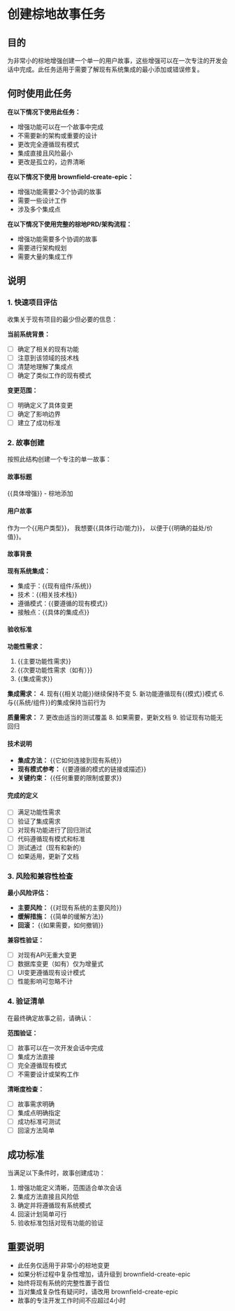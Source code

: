 <!-- 由 BMAD™ Core 驱动 -->

# 创建棕地故事任务

## 目的

为非常小的棕地增强创建一个单一的用户故事，这些增强可以在一次专注的开发会话中完成。此任务适用于需要了解现有系统集成的最小添加或错误修复。

## 何时使用此任务

**在以下情况下使用此任务：**

-   增强功能可以在一个故事中完成
-   不需要新的架构或重要的设计
-   更改完全遵循现有模式
-   集成直接且风险最小
-   更改是孤立的，边界清晰

**在以下情况下使用 brownfield-create-epic：**

-   增强功能需要2-3个协调的故事
-   需要一些设计工作
-   涉及多个集成点

**在以下情况下使用完整的棕地PRD/架构流程：**

-   增强功能需要多个协调的故事
-   需要进行架构规划
-   需要大量的集成工作

## 说明

### 1. 快速项目评估

收集关于现有项目的最少但必要的信息：

**当前系统背景：**

- [ ] 确定了相关的现有功能
- [ ] 注意到该领域的技术栈
- [ ] 清楚地理解了集成点
- [ ] 确定了类似工作的现有模式

**变更范围：**

- [ ] 明确定义了具体变更
- [ ] 确定了影响边界
- [ ] 建立了成功标准

### 2. 故事创建

按照此结构创建一个专注的单一故事：

#### 故事标题

{{具体增强}} - 棕地添加

#### 用户故事

作为一个{{用户类型}}，
我想要{{具体行动/能力}}，
以便于{{明确的益处/价值}}。

#### 故事背景

**现有系统集成：**

-   集成于：{{现有组件/系统}}
-   技术：{{相关技术栈}}
-   遵循模式：{{要遵循的现有模式}}
-   接触点：{{具体的集成点}}

#### 验收标准

**功能性需求：**

1.  {{主要功能性需求}}
2.  {{次要功能性需求（如有）}}
3.  {{集成需求}}

**集成需求：**
4. 现有{{相关功能}}继续保持不变
5. 新功能遵循现有{{模式}}模式
6. 与{{系统/组件}}的集成保持当前行为

**质量需求：**
7. 更改由适当的测试覆盖
8. 如果需要，更新文档
9. 验证现有功能无回归

#### 技术说明

-   **集成方法：** {{它如何连接到现有系统}}
-   **现有模式参考：** {{要遵循的模式的链接或描述}}
-   **关键约束：** {{任何重要的限制或要求}}

#### 完成的定义

- [ ] 满足功能性需求
- [ ] 验证了集成需求
- [ ] 对现有功能进行了回归测试
- [ ] 代码遵循现有模式和标准
- [ ] 测试通过（现有和新的）
- [ ] 如果适用，更新了文档

### 3. 风险和兼容性检查

**最小风险评估：**

-   **主要风险：** {{对现有系统的主要风险}}
-   **缓解措施：** {{简单的缓解方法}}
-   **回滚：** {{如果需要，如何撤销}}

**兼容性验证：**

- [ ] 对现有API无重大变更
- [ ] 数据库变更（如有）仅为增量式
- [ ] UI变更遵循现有设计模式
- [ ] 性能影响可忽略不计

### 4. 验证清单

在最终确定故事之前，请确认：

**范围验证：**

- [ ] 故事可以在一次开发会话中完成
- [ ] 集成方法直接
- [ ] 完全遵循现有模式
- [ ] 不需要设计或架构工作

**清晰度检查：**

- [ ] 故事需求明确
- [ ] 集成点明确指定
- [ ] 成功标准可测试
- [ ] 回滚方法简单

## 成功标准

当满足以下条件时，故事创建成功：

1.  增强功能定义清晰，范围适合单次会话
2.  集成方法直接且风险低
3.  确定并将遵循现有系统模式
4.  回滚计划简单可行
5.  验收标准包括对现有功能的验证

## 重要说明

-   此任务仅适用于非常小的棕地变更
-   如果分析过程中复杂性增加，请升级到 brownfield-create-epic
-   始终将现有系统的完整性置于首位
-   当对集成复杂性有疑问时，请改用 brownfield-create-epic
-   故事的专注开发工作时间不应超过4小时
